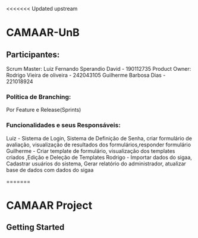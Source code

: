 <<<<<<< Updated upstream
# CAMAAR-UnB

## Participantes:
Scrum Master: Luiz Fernando Sperandio David - 190112735
Product Owner:  Rodrigo Vieira de oliveira - 242043105
Guilherme Barbosa Dias - 221018924

### Política de Branching:
Por Feature e Release(Sprints)

### Funcionalidades e seus Responsáveis:
Luiz - Sistema de Login, Sistema de Definição de Senha, criar formulário de avaliação, visualização de resultados dos formulários,responder formulário
Guilherme - Criar template de formulário, visualização dos templates criados ,Edição e Deleção de Templates
Rodrigo - Importar dados do sigaa, Cadastrar usuários do sistema, Gerar relatório do administrador, atualizar base de dados com dados do sigaa


=======
# CAMAAR Project

## Getting Started
